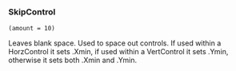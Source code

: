 ### SkipControl

``` suneido
(amount = 10)
```

Leaves blank space.
Used to space out controls.
If used within a HorzControl it sets .Xmin, if used within a VertControl it sets .Ymin, 
otherwise it sets both .Xmin and .Ymin.